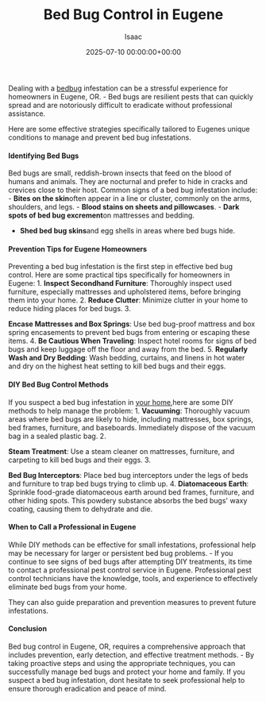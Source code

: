 ﻿---
title: Bed Bug Control in Eugene
description: Dealing with a bed bug infestation can be a stressful experience for homeowners in Eugene, OR. - Bed bugs are resilient pests that can quickly spread and are...
slug: /bed-bug-control-in-eugene/
date: 2025-07-10 00:00:00+00:00
lastmod: 2025-07-10 00:00:00+03:00
author: Isaac
categories:

- Bed Bugs

- Eugene

- Guide
tags:

- bed-bugs

- bed

- bug
layout: post
---

Dealing with a [bed](https://pestpolicy.com/bed-bug-bites-vs-mosquito-bites/)[bug](https://pestpolicy.com/bed-bug-bites-vs-other-bites/) infestation can be a stressful experience for homeowners in Eugene, OR. - Bed bugs are resilient pests that can quickly spread and are notoriously difficult to eradicate without professional assistance.

Here are some effective strategies specifically tailored to Eugenes unique conditions to manage and prevent bed bug infestations.

####  Identifying Bed Bugs

Bed bugs are small, reddish-brown insects that feed on the blood of humans and animals. They are nocturnal and prefer to hide in cracks and crevices close to their host. Common signs of a bed bug infestation include: - **Bites on the skin**often appear in a line or cluster, commonly on the arms, shoulders, and legs. - **Blood stains on sheets and pillowcases**. - **Dark spots of bed bug excrement**on mattresses and bedding.

- **Shed bed bug skins**and egg shells in areas where bed bugs hide.

####  Prevention Tips for Eugene Homeowners

Preventing a bed bug infestation is the first step in effective bed bug control. Here are some practical tips specifically for homeowners in Eugene: 1. **Inspect Secondhand Furniture**: Thoroughly inspect used furniture, especially mattresses and upholstered items, before bringing them into your home. 2. **Reduce Clutter**: Minimize clutter in your home to reduce hiding places for bed bugs. 3.

**Encase Mattresses and Box Springs**: Use bed bug-proof mattress and box spring encasements to prevent bed bugs from entering or escaping these items. 4. **Be Cautious When Traveling**: Inspect hotel rooms for signs of bed bugs and keep luggage off the floor and away from the bed. 5. **Regularly Wash and Dry Bedding**: Wash bedding, curtains, and linens in hot water and dry on the highest heat setting to kill bed bugs and their eggs.

####  DIY Bed Bug Control Methods

If you suspect a bed bug infestation in [your home](https://pestpolicy.com/hendricks-park/),here are some DIY methods to help manage the problem: 1. **Vacuuming**: Thoroughly vacuum areas where bed bugs are likely to hide, including mattresses, box springs, bed frames, furniture, and baseboards. Immediately dispose of the vacuum bag in a sealed plastic bag. 2.

**Steam Treatment**: Use a steam cleaner on mattresses, furniture, and carpeting to kill bed bugs and their eggs. 3.

**Bed Bug Interceptors**: Place bed bug interceptors under the legs of beds and furniture to trap bed bugs trying to climb up. 4. **Diatomaceous Earth**: Sprinkle food-grade diatomaceous earth around bed frames, furniture, and other hiding spots. This powdery substance absorbs the bed bugs' waxy coating, causing them to dehydrate and die.

####  When to Call a Professional in Eugene

While DIY methods can be effective for small infestations, professional help may be necessary for larger or persistent bed bug problems. - If you continue to see signs of bed bugs after attempting DIY treatments, its time to contact a professional pest control service in Eugene. Professional pest control technicians have the knowledge, tools, and experience to effectively eliminate bed bugs from your home.

They can also guide preparation and prevention measures to prevent future infestations.

####  Conclusion

Bed bug control in Eugene, OR, requires a comprehensive approach that includes prevention, early detection, and effective treatment methods. - By taking proactive steps and using the appropriate techniques, you can successfully manage bed bugs and protect your home and family. If you suspect a bed bug infestation, dont hesitate to seek professional help to ensure thorough eradication and peace of mind.
